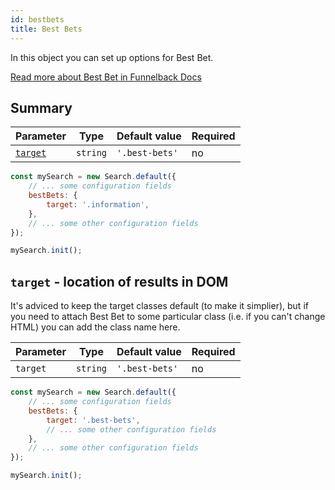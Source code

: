 ```yaml
---
id: bestbets
title: Best Bets
---
```


In this object you can set up options for Best Bet.

[Read more about Best Bet in Funnelback Docs](https://docs.funnelback.com/15.20/customise/standard-options/best-bets.html)

## Summary

| Parameter 	  | Type 	     | Default value 	| Required 	|
|-------------	|----------- |--------------	|----------	|
| [`target`](#target-location-of-results-in-dom)         | `string` | `'.best-bets'`        	    | no       |

```js
const mySearch = new Search.default({
    // ... some configuration fields
    bestBets: {
        target: '.information',
    },
    // ... some other configuration fields
});

mySearch.init();
```

## `target` - location of results in DOM

It's adviced to keep the target classes default (to make it simplier), but if you need to attach Best Bet to some particular class (i.e. if you can't change HTML) you can add the class name here.

| Parameter 	         | Type 	    | Default value | Required 	|
|--------------------- |----------- |--------------	|----------	|
| `target`        | `string` | `'.best-bets'`        	    | no       |

```js
const mySearch = new Search.default({
    // ... some configuration fields
    bestBets: {
        target: '.best-bets',
        // ... some other configuration fields
    },
    // ... some other configuration fields
});

mySearch.init();
```